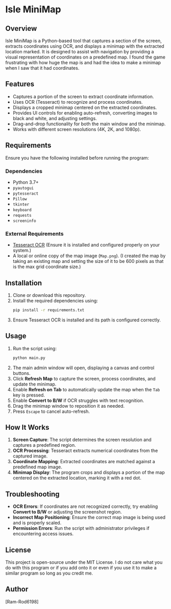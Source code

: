 # Isle MiniMap

## Overview
Isle MiniMap is a Python-based tool that captures a section of the screen, extracts coordinates using OCR, and displays a minimap with the extracted location marked. It is designed to assist with navigation by providing a visual representation of coordinates on a predefined map. I found the game frustrating with how huge the map is and had the idea to make a minimap when I saw that it had coordinates.

## Features
- Captures a portion of the screen to extract coordinate information.
- Uses OCR (Tesseract) to recognize and process coordinates.
- Displays a cropped minimap centered on the extracted coordinates.
- Provides UI controls for enabling auto-refresh, converting images to black and white, and adjusting settings.
- Drag-and-drop functionality for both the main window and the minimap.
- Works with different screen resolutions (4K, 2K, and 1080p).

## Requirements
Ensure you have the following installed before running the program:

### Dependencies
- Python 3.7+
- `pyautogui`
- `pytesseract`
- `Pillow`
- `tkinter`
- `keyboard`
- `requests`
- `screeninfo`

### External Requirements
- [Tesseract OCR](https://github.com/tesseract-ocr/tesseract) (Ensure it is installed and configured properly on your system.)
- A local or online copy of the map image (`Map.png`). (I created the map by taking an existing map and setting the size of it to be 600 pixels as that is the max grid coordinate size.)

## Installation
1. Clone or download this repository.
2. Install the required dependencies using:
   ```sh
   pip install -r requirements.txt
   ```
3. Ensure Tesseract OCR is installed and its path is configured correctly.

## Usage
1. Run the script using:
   ```sh
   python main.py
   ```
2. The main admin window will open, displaying a canvas and control buttons.
3. Click **Refresh Map** to capture the screen, process coordinates, and update the minimap.
4. Enable **Refresh on Tab** to automatically update the map when the `Tab` key is pressed.
5. Enable **Convert to B/W** if OCR struggles with text recognition.
6. Drag the minimap window to reposition it as needed.
7. Press `Escape` to cancel auto-refresh.

## How It Works
1. **Screen Capture**: The script determines the screen resolution and captures a predefined region.
2. **OCR Processing**: Tesseract extracts numerical coordinates from the captured image.
3. **Coordinate Mapping**: Extracted coordinates are matched against a predefined map image.
4. **Minimap Display**: The program crops and displays a portion of the map centered on the extracted location, marking it with a red dot.

## Troubleshooting
- **OCR Errors**: If coordinates are not recognized correctly, try enabling **Convert to B/W** or adjusting the screenshot region.
- **Incorrect Map Positioning**: Ensure the correct map image is being used and is properly scaled.
- **Permission Errors**: Run the script with administrator privileges if encountering access issues.

## License
This project is open-source under the MIT License. 
I do not care what you do with this program or if you add onto it or even if you use it to make a similar program so long as you credit me.

## Author
[Ram-Rod6198]
